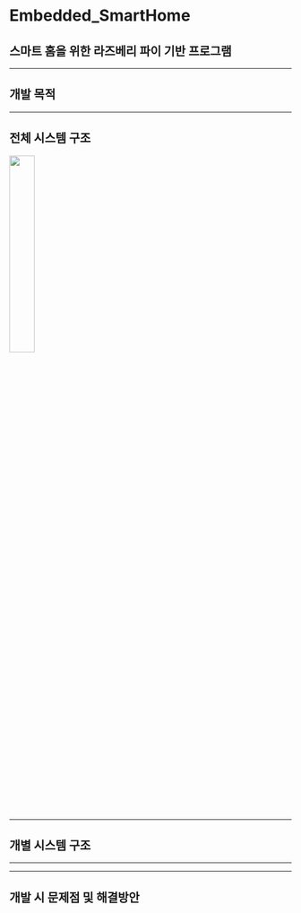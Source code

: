 # Embedded_SmartHome
## 스마트 홈을 위한 라즈베리 파이 기반 프로그램

----
## 개발 목적


----
## 전체 시스템 구조
<img src = "https://user-images.githubusercontent.com/46674066/207764959-25c48553-5cac-4623-92a7-6d6fef7557cf.png" width="30%" height="30%">


----
## 개별 시스템 구조

----


----


## 개발 시 문제점 및 해결방안
